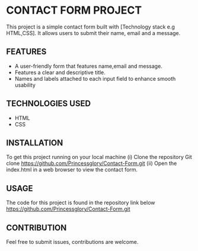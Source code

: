 # CONTACT FORM PROJECT

This project is a simple contact form built with [Technology stack e.g HTML,CSS]. It allows users to submit their name, email and a message.

## FEATURES

- A user-friendly form that features name,email and message.
- Features a clear and descriptive title.
- Names and labels attached to each input field to enhance smooth usability

## TECHNOLOGIES USED

- HTML
- CSS


## INSTALLATION

To get this project running on your local machine
(i) Clone the repository
Git clone https://github.com/Princessglory/Contact-Form.git
(ii) Open the index.html in a web browser to view the contact form.

## USAGE

The code for this project is found in the repository link below
https://github.com/Princessglory/Contact-Form.git

## CONTRIBUTION

Feel free to submit issues, contributions are welcome.

